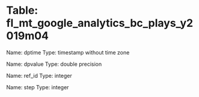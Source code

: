 Table: fl_mt_google_analytics_bc_plays_y2019m04
===============================================

Name: dptime
Type: timestamp without time zone

Name: dpvalue
Type: double precision

Name: ref_id
Type: integer

Name: step
Type: integer


